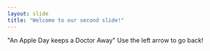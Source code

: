 ```yaml
---
layout: slide
title: "Welcome to our second slide!"
---
```

"An Apple Day keeps a Doctor Away"
Use the left arrow to go back!
